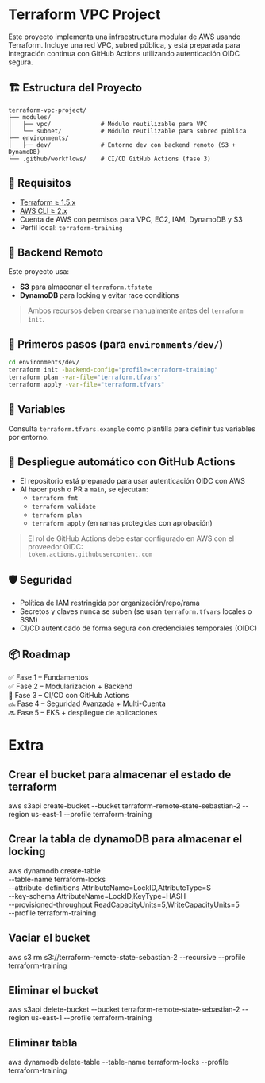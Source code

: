 # Terraform VPC Project

Este proyecto implementa una infraestructura modular de AWS usando Terraform. Incluye una red VPC, subred pública, y está preparada para integración continua con GitHub Actions utilizando autenticación OIDC segura.

## 🏗️ Estructura del Proyecto

```
terraform-vpc-project/
├── modules/
│   ├── vpc/              # Módulo reutilizable para VPC
│   └── subnet/           # Módulo reutilizable para subred pública
├── environments/
│   ├── dev/              # Entorno dev con backend remoto (S3 + DynamoDB)
└── .github/workflows/    # CI/CD GitHub Actions (fase 3)
```

## 🧰 Requisitos

- [Terraform ≥ 1.5.x](https://www.terraform.io/downloads)
- [AWS CLI ≥ 2.x](https://docs.aws.amazon.com/cli/latest/userguide/install-cliv2.html)
- Cuenta de AWS con permisos para VPC, EC2, IAM, DynamoDB y S3
- Perfil local: `terraform-training`

## 🔐 Backend Remoto

Este proyecto usa:

- **S3** para almacenar el `terraform.tfstate`
- **DynamoDB** para locking y evitar race conditions

> Ambos recursos deben crearse manualmente antes del `terraform init`.

## 🧪 Primeros pasos (para `environments/dev/`)

```bash
cd environments/dev/
terraform init -backend-config="profile=terraform-training"
terraform plan -var-file="terraform.tfvars"
terraform apply -var-file="terraform.tfvars"
```

## 🔁 Variables

Consulta `terraform.tfvars.example` como plantilla para definir tus variables por entorno.

## 🔧 Despliegue automático con GitHub Actions

- El repositorio está preparado para usar autenticación OIDC con AWS
- Al hacer push o PR a `main`, se ejecutan:
  - `terraform fmt`
  - `terraform validate`
  - `terraform plan`
  - `terraform apply` (en ramas protegidas con aprobación)

> El rol de GitHub Actions debe estar configurado en AWS con el proveedor OIDC:  
> `token.actions.githubusercontent.com`

## 🛡️ Seguridad

- Política de IAM restringida por organización/repo/rama
- Secretos y claves nunca se suben (se usan `terraform.tfvars` locales o SSM)
- CI/CD autenticado de forma segura con credenciales temporales (OIDC)

## 📦 Roadmap

✅ Fase 1 – Fundamentos  
✅ Fase 2 – Modularización + Backend  
🚧 Fase 3 – CI/CD con GitHub Actions  
🔜 Fase 4 – Seguridad Avanzada + Multi-Cuenta  
🔜 Fase 5 – EKS + despliegue de aplicaciones


# Extra

## Crear el bucket para almacenar el estado de terraform
aws s3api create-bucket --bucket terraform-remote-state-sebastian-2 --region us-east-1 --profile terraform-training

## Crear la tabla de dynamoDB para almacenar el locking
aws dynamodb create-table \
  --table-name terraform-locks \
  --attribute-definitions AttributeName=LockID,AttributeType=S \
  --key-schema AttributeName=LockID,KeyType=HASH \
  --provisioned-throughput ReadCapacityUnits=5,WriteCapacityUnits=5 \
  --profile terraform-training

## Vaciar el bucket
aws s3 rm s3://terraform-remote-state-sebastian-2 --recursive --profile terraform-training

## Eliminar el bucket
aws s3api delete-bucket --bucket terraform-remote-state-sebastian-2 --region us-east-1 --profile terraform-training

## Eliminar tabla
aws dynamodb delete-table --table-name terraform-locks --profile terraform-training
